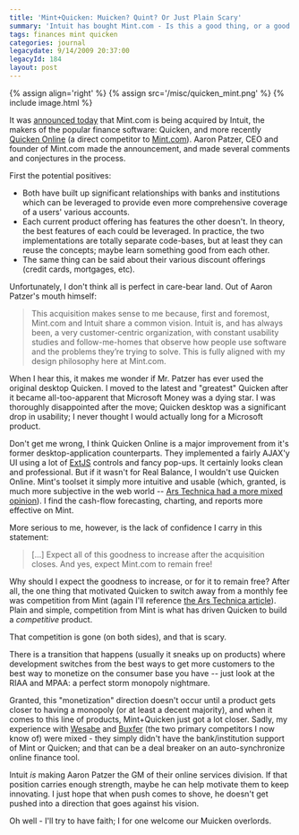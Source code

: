 ```yaml
---
title: 'Mint+Quicken: Muicken? Quint? Or Just Plain Scary'
summary: 'Intuit has bought Mint.com - Is this a good thing, or a good sign of the beginning of the end?'
tags: finances mint quicken
categories: journal
legacydate: 9/14/2009 20:37:00
legacyId: 184
layout: post
---
```


{% assign align='right' %}
{% assign src='/misc/quicken_mint.png' %}
{% include image.html %}

It was [announced today](http://www.mint.com/blog/updates/why-mint-com-plus-intuit-is-a-big-idea/) that Mint.com is being acquired by Intuit, the makers of the popular finance software: Quicken, and more recently [Quicken Online](http://quicken.intuit.com/online-banking-finances.jsp) (a direct competitor to [Mint.com](http://mint.com)). Aaron Patzer, CEO and founder of Mint.com made the announcement, and made several comments and conjectures in the process.

First the potential positives:

* Both have built up significant relationships with banks and institutions which can be leveraged to provide even more comprehensive coverage of a users' various accounts.
* Each current product offering has features the other doesn't. In theory, the best features of each could be leveraged. In practice, the two implementations are totally separate code-bases, but at least they can reuse the concepts; maybe learn something good from each other.
* The same thing can be said about their various discount offerings (credit cards, mortgages, etc).


Unfortunately, I don't think all is perfect in care-bear land. Out of Aaron Patzer's mouth himself:
        
> This acquisition makes sense to me because, first and foremost, Mint.com and Intuit share a common vision.  Intuit is, and has always been, a very customer-centric organization, with constant usability studies and follow-me-homes that observe how people use software and the problems they’re trying to solve.  This is fully aligned with my design philosophy here at Mint.com. 

When I hear this, it makes me wonder if Mr. Patzer has ever used the original desktop Quicken. I moved to the latest and "greatest" Quicken after it became all-too-apparent that Microsoft Money was a dying star. I was thoroughly disappointed after the move; Quicken desktop was a significant drop in usability; I never thought I would actually long for a Microsoft product.

Don't get me wrong, I think Quicken Online is a major improvement from it's former desktop-application counterparts. They implemented a fairly AJAX'y UI using a lot of [ExtJS](http://www.extjs.com/) controls and fancy pop-ups. It certainly looks clean and professional. But if it wasn't for Real Balance, I wouldn't use Quicken Online. Mint's toolset it simply more intuitive and usable (which, granted, is much more subjective in the web world -- [Ars Technica had a more mixed opinion](http://arstechnica.com/old/content/2008/10/hands-on-mint-com-vs-quicken-online.ars)). I find the cash-flow forecasting, charting, and reports more effective on Mint.

More serious to me, however, is the lack of confidence I carry in this statement:

> \[...\] Expect all of this goodness to increase after the acquisition closes. And yes, expect Mint.com to remain free!

Why should I expect the goodness to increase, or for it to remain free? After all, the one thing that motivated Quicken to switch away from a monthly fee was competition from Mint (again I'll reference [the Ars Technica article](http://arstechnica.com/old/content/2008/10/hands-on-mint-com-vs-quicken-online.ars)). Plain and simple, competition from Mint is what has driven Quicken to build a *competitive* product.

That competition is gone (on both sides), and that is scary.

There is a transition that happens (usually it sneaks up on products) where development switches from the best ways to get more customers to the best way to monetize on the consumer base you have -- just look at the RIAA and MPAA: a perfect storm monopoly nightmare.

Granted, this "monetization" direction doesn't occur until a product gets closer to having a monopoly (or at least a decent majority), and when it comes to this line of products, Mint+Quicken just got a lot closer. Sadly, my experience with [Wesabe](http://www.wesabe.com/) and [Buxfer](http://www.buxfer.com/) (the two primary competitors I now know of) were mixed - they simply didn't have the bank/institution support of Mint or Quicken; and that can be a deal breaker on an auto-synchronize online finance tool.

Intuit *is* making Aaron Patzer the GM of their online services division. If that position carries enough strength, maybe he can help motivate them to keep innovating. I just hope that when push comes to shove, he doesn't get pushed into a direction that goes against his vision.

Oh well - I'll try to have faith; I for one welcome our Muicken overlords.